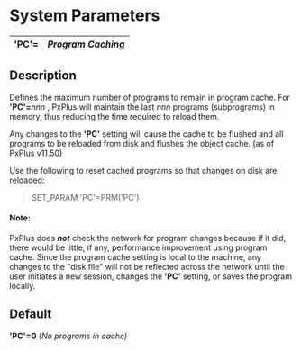 # System Parameters

**'PC'=** |  **_Program Caching_**  
---|---  
  
##  Description

Defines the maximum number of programs to remain in program cache. For **'PC'=**_nnn_ , PxPlus will maintain the last _nnn_ programs (subprograms) in memory, thus reducing the time required to reload them.

Any changes to the **'PC'** setting will cause the cache to be flushed and all programs to be reloaded from disk and flushes the object cache. (as of PxPlus v11.50)

Use the following to reset cached programs so that changes on disk are reloaded:

> SET_PARAM 'PC'=PRM('PC') 

#### **Note:**  
PxPlus does **_not_** check the network for program changes because if it did, there would be little, if any, performance improvement using program cache. Since the program cache setting is local to the machine, any changes to the "disk file" will not be reflected across the network until the user initiates a new session, changes the **'PC'** setting, or saves the program locally.

##  Default

**'PC'=0** (_No programs in cache)_
